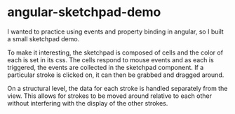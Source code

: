 # angular-sketchpad-demo
I wanted to practice using events and property binding in angular, so I built a small sketchpad demo.

To make it interesting, the sketchpad is composed of cells and the color of each is set in its css. The cells respond to mouse events and as each is triggered, the events are collected in the sketchpad component. If a particular stroke is clicked on, it can then be grabbed and dragged around.

On a structural level, the data for each stroke is handled separately from the view. This allows for strokes to be moved around relative to each other without interfering with the display of the other strokes.


